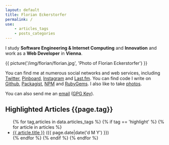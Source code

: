 ```yaml
---
layout: default
title: Florian Eckerstorfer
permalink: /
use:
    - articles_tags
    - posts_categories
---
```


I study **Software Engineering &amp; Internet Computing** and **Innovation** and work as a **Web Developer** in **Vienna**.

{{ picture('/img/florian/florian.jpg', 'Photo of Florian Eckerstorfer') }}

You can find me at numerous social networks and web services, including
    [Twitter](http://twitter.com/Florian_),
    [Pinboard](https://pinboard.in/u:florian.eckerstorfer),
    [Instagram](http://instagram.com/florian_) and
    [Last.fm](http://www.last.fm/user/feredir)</a>.
    You can find code I write on
    [Github](https://github.com/florianeckerstorfer),
    [Packagist](https://packagist.org/users/florianeckerstorfer/),
    [NPM](https://www.npmjs.org/~florianeckerstorfer) and
    [RubyGems](https://rubygems.org/profiles/florianeckerstorfer)</a>.
    I also like to take [photos](http://42reasons.com).

You can also send me an [email](mailto:florian@eckerstorfer.co) ([GPG Key](/key.asc)).

## Highlighted Articles {{page.tag}}

<ul>
{% for tag,articles in data.articles_tags %}
    {% if tag == 'highlight' %}
        {% for article in articles %}
        <li>
            <a href="{{ article.url }}">{{ article.title }}</a>
            <span class="article__header__date">({{ page.date|date('d M Y') }})</span>
        </li>
        {% endfor %}
    {% endif %}
{% endfor %}
</ul>
